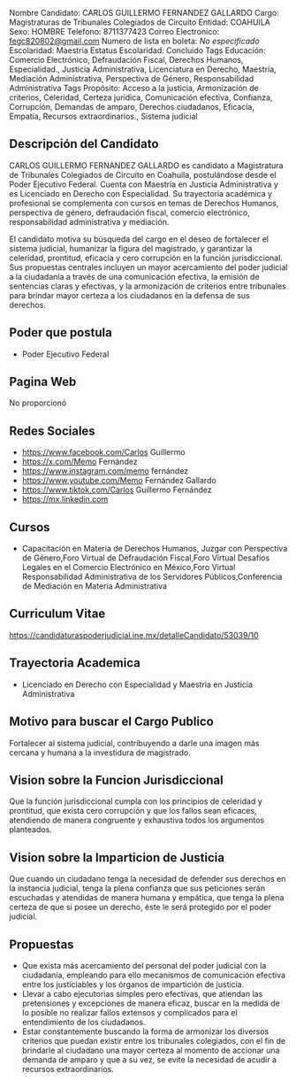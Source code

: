 Nombre Candidato: CARLOS GUILLERMO FERNANDEZ GALLARDO
Cargo: Magistraturas de Tribunales Colegiados de Circuito
Entidad: COAHUILA
Sexo: HOMBRE
Telefono: 8711377423
Correo Electronico: fegc820802@gmail.com
Numero de lista en boleta: *No especificado*
Escolaridad: Maestría
Estatus Escolaridad: Concluido
Tags Educación: Comercio Electrónico, Defraudación Fiscal, Derechos Humanos, Especialidad., Justicia Administrativa, Licenciatura en Derecho, Maestría, Mediación Administrativa, Perspectiva de Género, Responsabilidad Administrativa
Tags Propósito: Acceso a la justicia, Armonización de criterios, Celeridad, Certeza jurídica, Comunicación efectiva, Confianza, Corrupción, Demandas de amparo, Derechos ciudadanos, Eficacia, Empatía, Recursos extraordinarios., Sistema judicial


## Descripción del Candidato 

CARLOS GUILLERMO FERNANDEZ GALLARDO es candidato a Magistratura de Tribunales Colegiados de Circuito en Coahuila, postulándose desde el Poder Ejecutivo Federal. Cuenta con Maestría en Justicia Administrativa y es Licenciado en Derecho con Especialidad. Su trayectoria académica y profesional se complementa con cursos en temas de Derechos Humanos, perspectiva de género, defraudación fiscal, comercio electrónico, responsabilidad administrativa y mediación.

El candidato motiva su búsqueda del cargo en el deseo de fortalecer el sistema judicial, humanizar la figura del magistrado, y garantizar la celeridad, prontitud, eficacia y cero corrupción en la función jurisdiccional. Sus propuestas centrales incluyen un mayor acercamiento del poder judicial a la ciudadanía a través de una comunicación efectiva, la emisión de sentencias claras y efectivas, y la armonización de criterios entre tribunales para brindar mayor certeza a los ciudadanos en la defensa de sus derechos.


## Poder que postula

- Poder Ejecutivo Federal


## Pagina Web

No proporcionó


## Redes Sociales

- https://www.facebook.com/Carlos Guillermo
- https://x.com/Memo Fernández
- https://www.instagram.com/memo fernández
- https://www.youtube.com/Memo Fernández Gallardo
- https://www.tiktok.com/Carlos Guillermo Fernández
- https://mx.linkedin.com


## Cursos

- Capacitación en Materia de Derechos Humanos, Juzgar con Perspectiva de Género,Foro Virtual de Defraudación Fiscal,Foro Virtual Desafíos Legales en el Comercio Electrónico en México,Foro Virtual Responsabilidad Administrativa de los Servidores Públicos,Conferencia de Mediación en Materia Administrativa


## Curriculum Vitae

https://candidaturaspoderjudicial.ine.mx/detalleCandidato/53039/10


## Trayectoria Academica

- Licenciado en Derecho con Especialidad y Maestría en Justicia Administrativa


## Motivo para buscar el Cargo Publico

Fortalecer al sistema judicial, contribuyendo a darle una imagen más cercana y humana a la investidura de magistrado.


## Vision sobre la Funcion Jurisdiccional

Que la función jurisdiccional cumpla con los principios de celeridad y prontitud, que exista cero corrupción y que los fallos sean eficaces, atendiendo de manera congruente y exhaustiva todos los argumentos planteados.


## Vision sobre la Imparticion de Justicia

Que cuando un ciudadano tenga la necesidad de defender sus derechos en la instancia judicial, tenga la plena confianza que sus peticiones serán escuchadas y atendidas de manera humana y empática, que tenga la plena certeza de que si posee un derecho, éste le será protegido por el poder judicial.


## Propuestas

- Que exista más acercamiento del personal del poder judicial con la ciudadanía, empleando para ello mecanismos de comunicación efectiva entre los justiciables y los órganos de impartición de justicia.
- Llevar a cabo ejecutorias simples pero efectivas, que atiendan las pretensiones y excepciones de manera eficaz, buscar en la medida de lo posible no realizar fallos extensos y complicados para el entendimiento de los ciudadanos.
- Estar constantemente buscando la forma de armonizar los diversos criterios que puedan existir entre los tribunales colegiados, con el fin de brindarle al ciudadano una mayor certeza al momento de accionar una demanda de amparo y que a su vez, se evite la necesidad de acudir a recursos extraordinarios.

